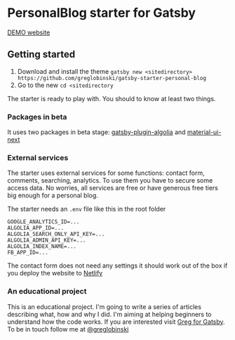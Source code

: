 # PersonalBlog starter for Gatsby

[DEMO website](https://gatsby-starter-personal-blog.greglobinski.com/)

## Getting started

1. Download and install the theme
 `gatsby new <sitedirectory> https://github.com/greglobinski/gatsby-starter-personal-blog`
2. Go to the new <sitedirectory>
  `cd <sitedirectory`

 

The starter is ready to play with. You should to know at least two things.

### Packages in beta

It uses two packages in beta stage: [gatsby-plugin-algolia](https://github.com/algolia/gatsby-plugin-algolia) and [material-ui-next](https://material-ui-next.com/)

### External services

The starter uses external services for some functions: contact form, comments, searching, analytics. To use them you have to secure some access data. No worries, all services are free or have generous free tiers big enough for a personal blog.

The starter needs an `.env` file like this in the root folder

```
GOOGLE_ANALYTICS_ID=...
ALGOLIA_APP_ID=...
ALGOLIA_SEARCH_ONLY_API_KEY=...
ALGOLIA_ADMIN_API_KEY=...
ALGOLIA_INDEX_NAME=...
FB_APP_ID=...
```

The contact form does not need any settings it should work out of the box if you deploy the website to [Netlify](https://www.netlify.com/)

### An educational project

This is an educational project. I'm going to write a series of articles describing what, how and why I did. I'm aiming at helping beginners to understand how the code works. If you are interested visit [Greg for Gatsby](https://forgatsby.greglobinski.com/gatsby-starter-personal-blog/). To be in touch follow me at [@greglobinski](https://twitter.com/greglobinski)
